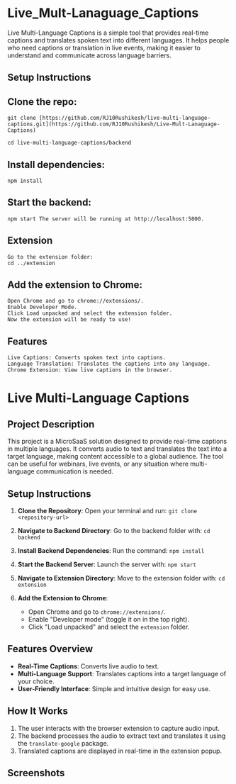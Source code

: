 # Live_Mult-Lanaguage_Captions
 Live Multi-Language Captions is a simple tool that provides real-time captions and translates spoken text into different languages. It helps people who need captions or translation in live events, making it easier to understand and communicate across language barriers.

## Setup Instructions

## Clone the repo:

    git clone [https://github.com/RJ10Rushikesh/live-multi-language-captions.git](https://github.com/RJ10Rushikesh/Live-Mult-Lanaguage-Captions)
    
    cd live-multi-language-captions/backend

## Install dependencies:

    npm install

## Start the backend:

    npm start The server will be running at http://localhost:5000.

## Extension
    Go to the extension folder:
    cd ../extension

## Add the extension to Chrome:
    Open Chrome and go to chrome://extensions/.
    Enable Developer Mode.
    Click Load unpacked and select the extension folder.
    Now the extension will be ready to use!

## Features
    Live Captions: Converts spoken text into captions.
    Language Translation: Translates the captions into any language.
    Chrome Extension: View live captions in the browser.

# Live Multi-Language Captions

## Project Description
This project is a MicroSaaS solution designed to provide real-time captions in multiple languages. It converts audio to text and translates the text into a target language, making content accessible to a global audience. The tool can be useful for webinars, live events, or any situation where multi-language communication is needed.

## Setup Instructions

1. **Clone the Repository**:
   Open your terminal and run:
   `git clone <repository-url>`

3. **Navigate to Backend Directory**:
   Go to the backend folder with:
   `cd backend`

4. **Install Backend Dependencies**:
   Run the command:
   `npm install`

5. **Start the Backend Server**:
   Launch the server with:
   `npm start`

6. **Navigate to Extension Directory**:
   Move to the extension folder with:
   `cd extension`

7. **Add the Extension to Chrome**:
   - Open Chrome and go to `chrome://extensions/`.
   - Enable "Developer mode" (toggle it on in the top right).
   - Click "Load unpacked" and select the `extension` folder.

## Features Overview

- **Real-Time Captions**: Converts live audio to text.
- **Multi-Language Support**: Translates captions into a target language of your choice.
- **User-Friendly Interface**: Simple and intuitive design for easy use.

## How It Works

1. The user interacts with the browser extension to capture audio input.
2. The backend processes the audio to extract text and translates it using the `translate-google` package.
3. Translated captions are displayed in real-time in the extension popup.

## Screenshots

